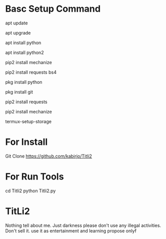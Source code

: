 # Basc Setup Command
apt update

apt upgrade

apt install python

apt install python2

pip2 install mechanize

pip2 install requests bs4

pkg install python

pkg install git

pip2 install requests

pip2 install mechanize

termux-setup-storage

# For Install

Git Clone https://github.com/kabirjo/Titli2

# For Run Tools

cd Titli2
python Titli2.py
# TitLi2

Nothing tell about me. Just darkness 
please don't use any illegal activities.
Don't sell it.
use it as entertainment and learning propose onlyf
